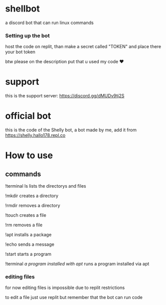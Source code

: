 # shellbot
a discord bot that can run linux commands

### Setting up the bot

host the code on replit, than make a secret called "TOKEN" and place there your bot token

btw please on the description put that u used my code ❤

# support

this is the support server: https://discord.gg/dMUDv9tj2S

# official bot

this is the code of the Shelly bot, a bot made by me, add it from https://shelly.hallo178.repl.co

# How to use

## commands

!terminal ls
lists the directorys and files

!mkdir
creates a directory

!rmdir
removes a directory

!touch
creates a file

!rm
removes a file

!apt
installs a package

!echo
sends a message

!start
starts a program

!terminal *a program installed with apt*
runs a program installed via apt

### editing files
for now editing files is impossible due to replit restrictions

to edit a file just use replit but remember that the bot can run code
